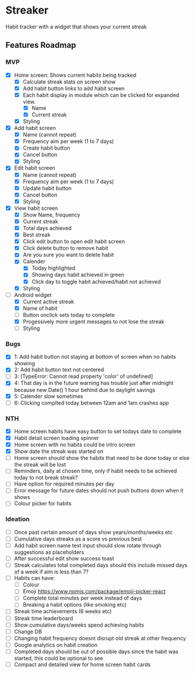 # Streaker

Habit tracker with a widget that shows your current streak

## Features Roadmap

### MVP

- [x] Home screen: Shows current habits being tracked
  - [x] Calculate streak stats on screen show
  - [x] Add habit button links to add habit screen
  - [x] Each habit display in module which can be clicked for expanded view.
    - [x] Name
    - [x] Current streak
  - [x] Styling
- [x] Add habit screen
  - [x] Name (cannot repeat)
  - [x] Frequency aim per week (1 to 7 days)
  - [x] Create habit button
  - [x] Cancel button
  - [x] Styling
- [x] Edit habit screen
  - [x] Name (cannot repeat)
  - [x] Frequency aim per week (1 to 7 days)
  - [x] Update habit button
  - [x] Cancel button
  - [x] Styling
- [x] View habit screen
  - [x] Show Name, frequency
  - [x] Current streak
  - [x] Total days achieved
  - [x] Best streak
  - [x] Click edit button to open edit habit screen
  - [x] Click delete button to remove habit
  - [x] Are you sure you want to delete habit
  - [x] Calender
    - [x] Today highlighted
    - [x] Showing days habit achieved in green
    - [x] Click day to toggle habit achieved/habit not achieved
  - [x] Styling
- [ ] Android widget
  - [x] Current active streak
  - [x] Name of habit
  - [ ] Button onclick sets today to complete
  - [x] Progessively more urgent messages to not lose the streak
  - [ ] Styling

### Bugs

- [x] 1: Add habit button not staying at bottom of screen when no habits showing
- [x] 2: Add habit button text not centered
- [ ] 3: [TypeError: Cannot read property 'color' of undefined]
- [x] 4: That day is in the future warning has trouble just after midnight because new Date() 1 hour behind due to daylight savings
- [x] 5: Calender slow sometimes
- [ ] 6: Clicking complted today between 12am and 1am crashes app

### NTH

- [x] Home screen habits have easy button to set todays date to complete
- [x] Habit detail screen loading spinner
- [x] Home screen with no habits could be intro screen
- [x] Show date the streak was started on
- [ ] Home screen should show the habits that need to be done today or else the streak will be lost
- [ ] Reminders, daily at chosen time, only if habit needs to be achieved today to not break streak?
- [ ] Have option for required minutes per day
- [ ] Error message for future dates should not push buttons down when it shows
- [ ] Colour picker for habits

### Ideation

- [ ] Once past certain amount of days show years/months/weeks etc
- [ ] Cumulative days streaks as a score vs previous best
- [ ] Add habit screen name text input should slow rotate through suggestions as placeholders
- [ ] After successful edit show success toast
- [ ] Streak calculates total completed days should this include missed days of a week if aim is less than 7?
- [ ] Habits can have:
  - [ ] Colour
  - [ ] Emoji https://www.npmjs.com/package/emoji-picker-react
  - [ ] Complete total minutes per week instead of days
  - [ ] Breaking a habit options (like smoking etc)
- [ ] Streak time achievements (6 weeks etc)
- [ ] Streak time leaderboard
- [ ] Show cumulative days/weeks spend achieving habits
- [ ] Change DB
- [ ] Changing habit frequency doesnt disrupt old streak at other frequency
- [ ] Google analytics on habit creation
- [ ] Completed days should be out of possible days since the habit was started, this could be optional to see
- [ ] Compact and detailed view for home screen habit cards
